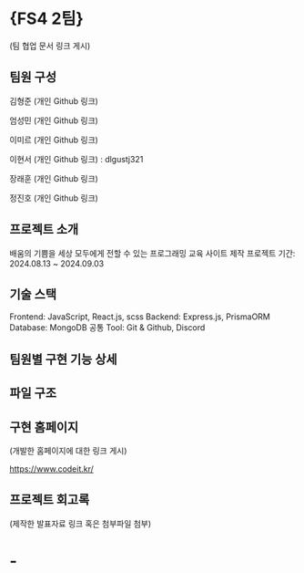 # {FS4 2팀}

(팀 협업 문서 링크 게시)

## 팀원 구성

김형준 (개인 Github 링크)

엄성민 (개인 Github 링크)

이미르 (개인 Github 링크)

이현서 (개인 Github 링크) : dlgustj321

장래훈 (개인 Github 링크)

정진호 (개인 Github 링크)

## 프로젝트 소개

배움의 기쁨을 세상 모두에게 전할 수 있는 프로그래밍 교육 사이트 제작
프로젝트 기간: 2024.08.13 ~ 2024.09.03

## 기술 스택

Frontend: JavaScript, React.js, scss
Backend: Express.js, PrismaORM
Database: MongoDB
공통 Tool: Git & Github, Discord

## 팀원별 구현 기능 상세

## 파일 구조

## 구현 홈페이지

(개발한 홈페이지에 대한 링크 게시)

https://www.codeit.kr/

## 프로젝트 회고록

(제작한 발표자료 링크 혹은 첨부파일 첨부)
# -
